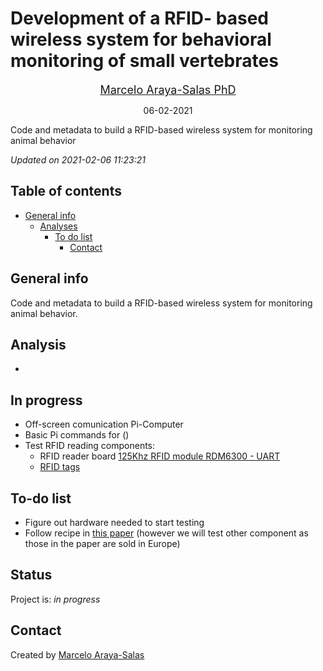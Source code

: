 Development of a RFID- based wireless system for behavioral monitoring
of small vertebrates
================
<center>

<font size="4"><a href="http://marceloarayasalas.weebly.com/">Marcelo
Araya-Salas PhD</a></font>

</center>
<center>

06-02-2021

</center>

<!-- Description  -->

Code and metadata to build a RFID-based wireless system for monitoring
animal behavior

*Updated on 2021-02-06 11:23:21*

<!-- README.md is generated from README.Rmd. Please edit that file -->

## Table of contents

  - [General info](#general-info)
      - [Analyses](#Analyses)
          - [To do list](#to-do-list)
              - [Contact](#contact)

## General info

Code and metadata to build a RFID-based wireless system for monitoring
animal behavior.

## Analysis

  - 
## In progress
  - Off-screen comunication Pi-Computer
  - Basic Pi commands for ()
  - Test RFID reading components:
    - RFID reader board [125Khz RFID module RDM6300 - UART](https://www.crcibernetica.com/125khz-rfid-module-rdm6300-uart/)
    - [RFID tags](https://www.crcibernetica.com/em4100-125khz-rfid-key-tag/) 

## To-do list

  - Figure out hardware needed to start testing
  - Follow recipe in [this paper](https://www.tandfonline.com/doi/full/10.1080/03078698.2019.1759908) (however we will test other component as those in the paper are sold in Europe)
      
## Status

Project is: *in progress*

## Contact

Created by [Marcelo Araya-Salas](https://marceloarayasalas.weebly.com/)
